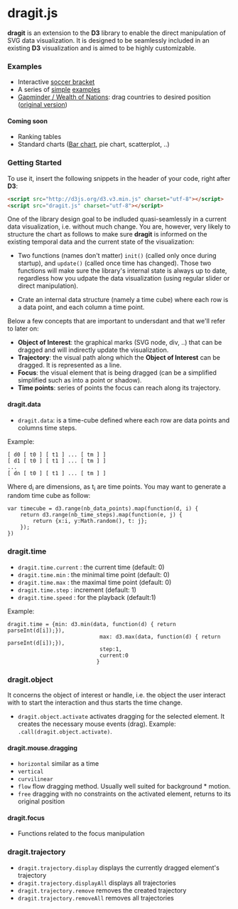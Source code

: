 dragit.js
==========

**dragit** is an extension to the **D3** library to enable the direct manipulation of SVG data visualization. It is designed to be seamlessly included in an existing **D3** visualization and is aimed to be highly customizable.

### Examples

* Interactive [soccer bracket](http://romain.vuillemot.net/projects/worldcup14/)
* A series of [simple](http://romsson.github.io/dragit/example/test_single_point.html) [examples](http://romsson.github.io/dragit/example/test_multi_points.html)
* [Gapminder / Wealth of Nations](http://romsson.github.io/dragit/example/nations.html): drag countries to desired position ([original version](http://bost.ocks.org/mike/nations/))

#### Coming soon

* Ranking tables
* Standard charts ([Bar chart](http://romsson.github.io/dragit/example/test_barchart.html), pie chart, scatterplot, ..)

### Getting Started

To use it, insert the following snippets in the header of your code, right after **D3**:

```html
<script src="http://d3js.org/d3.v3.min.js" charset="utf-8"></script>
<script src="dragit.js" charset="utf-8"></script>
```

One of the library design goal to be indluded quasi-seamlessly in a current data visualization, i.e. without much change. You are, however, very likely to structure the chart as follows to make sure **dragit** is informed on the existing temporal data and the current state of the visualization:

* Two functions (names don't matter) `init()` (called only once during startup), and `update()` (called once time has changed). Those two functions will make sure the library's internal state is always up to date, regardless how you udpate the data visualization (using regular slider or direct manipulation).

* Crate an internal data structure (namely a time cube) where each row is a data point, and each column a time point.

Below a few concepts that are important to undersdant and that we'll refer to later on:

* **Object of Interest**: the graphical marks (SVG node, div, ..) that can be dragged and will indirectly update the visualization.
* **Trajectory**: the visual path along which the **Object of Interest** can be dragged. It is represented as a line.
* **Focus**: the visual element that is being dragged (can be a simplified simplified such as into a point or shadow).
* **Time points**: series of points the focus can reach along its trajectory.

#### dragit.data

* `dragit.data`: is a time-cube defined where each row are data points and columns time steps.

Example:

```
[ d0 [ t0 ] [ t1 ] ... [ tm ] ]
[ d1 [ t0 ] [ t1 ] ... [ tm ] ]
...
[ dn [ t0 ] [ t1 ] ... [ tm ] ]
```

Where d<sub>i</sub> are dimensions, as t<sub>i</sub> are time points. You may want to generate a random time cube as follow:

```
var timecube = d3.range(nb_data_points).map(function(d, i) {
	return d3.range(nb_time_steps).map(function(e, j) { 
		return {x:i, y:Math.random(), t: j};
	});
})
```

### dragit.time

* `dragit.time.current` : 	the current time (default: 0)
* `dragit.time.min`		: 	the minimal time point (default: 0)
* `dragit.time.max`		: 	the maximal time point (default: 0)
* `dragit.time.step`	: 	increment (default: 1)
* `dragit.time.speed`	: 	for the playback (default:1)

Example:

```
dragit.time = {min: d3.min(data, function(d) { return parseInt(d[i]);}), 
							 max: d3.max(data, function(d) { return parseInt(d[i]);}), 
							 step:1, 
							 current:0
							}
```

### dragit.object

It concerns the object of interest or handle, i.e. the object the user interact with to start the interaction and thus starts the time change.


* `dragit.object.activate` activates dragging for the selected element. It creates the necessary mouse events (drag). Example: `.call(dragit.object.activate)`.

#### dragit.mouse.dragging

* `horizontal` similar as a time
* `vertical`
* `curvilinear`
* `flow` flow dragging method. Usually well suited for background * motion.
* `free` dragging with no constraints on the activated element, returns to its original position

#### dragit.focus

* Functions related to the focus manipulation

### dragit.trajectory

* `dragit.trajectory.display` displays the currently dragged element's trajectory
* `dragit.trajectory.displayAll` displays all trajectories
* `dragit.trajectory.remove` removes the created trajectory
* `dragit.trajectory.removeAll` removes all trajectories
